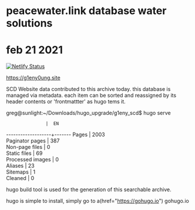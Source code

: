 # peacewater.link database water solutions
# feb 21 2021

[![Netlify Status](https://api.netlify.com/api/v1/badges/e8f2124c-4190-4631-a753-e7bf685391c0/deploy-status)](https://app.netlify.com/sites/g1eny0ung-site-preview/deploys)

<https://g1eny0ung.site>

SCD Website data contributed to this archive today.
this database is managed via metadata. each item can be sorted and reassigned by its header contents or 'frontmattter' as hugo tems it.

greg@sunlight:~/Downloads/hugo_upgrade/g1eny_scd$ hugo serve

                   |  EN   
-------------------+-------
  Pages            | 2003  
  Paginator pages  |  387  
  Non-page files   |    0  
  Static files     |   69  
  Processed images |    0  
  Aliases          |   23  
  Sitemaps         |    1  
  Cleaned          |    0  


hugo build tool is used for the generation of this searchable archive.

hugo is simple to install, simply go to a(href="https://gohugo.io") gohugo.io

